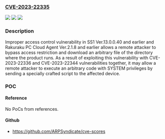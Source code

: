 ### [CVE-2023-22335](https://cve.mitre.org/cgi-bin/cvename.cgi?name=CVE-2023-22335)
![](https://img.shields.io/static/v1?label=Product&message=SS1%20and%20Rakuraku%20PC%20Cloud&color=blue)
![](https://img.shields.io/static/v1?label=Version&message=n%2Fa&color=blue)
![](https://img.shields.io/static/v1?label=Vulnerability&message=Improper%20access%20control&color=brighgreen)

### Description

Improper access control vulnerability in SS1 Ver.13.0.0.40 and earlier and Rakuraku PC Cloud Agent Ver.2.1.8 and earlier allows a remote attacker to bypass access restriction and download an arbitrary file of the directory where the product runs. As a result of exploiting this vulnerability with CVE-2023-22336 and CVE-2023-22344 vulnerabilities together, it may allow a remote attacker to execute an arbitrary code with SYSTEM privileges by sending a specially crafted script to the affected device.

### POC

#### Reference
No PoCs from references.

#### Github
- https://github.com/ARPSyndicate/cve-scores

